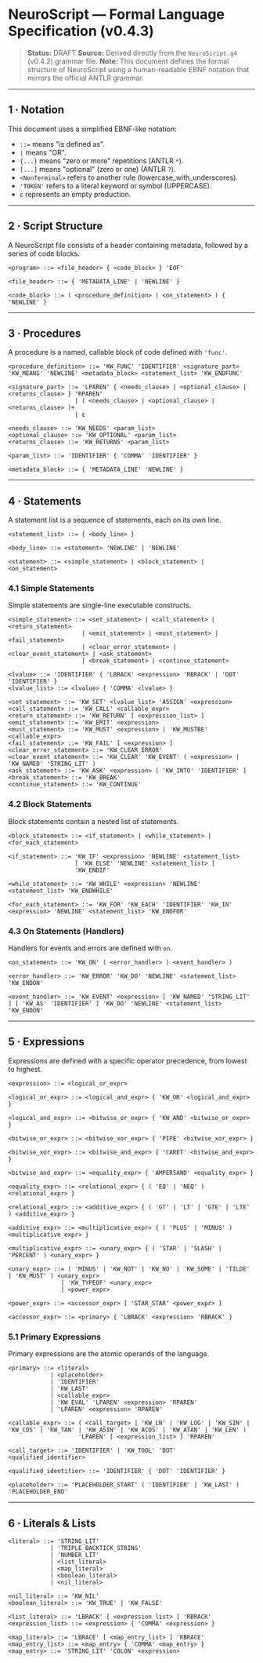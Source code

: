 # NeuroScript — Formal Language Specification (v0.4.3)
 
 > **Status:** DRAFT
 > **Source:** Derived directly from the `NeuroScript.g4` (v0.4.2) grammar file.
 > **Note:** This document defines the formal structure of NeuroScript using a human-readable EBNF notation that mirrors the official ANTLR grammar.
 
 ---
 
 ## 1 · Notation
 
 This document uses a simplified EBNF-like notation:
 
 * `::=`  means "is defined as".
 * `|`    means "OR".
 * `{...}` means "zero or more" repetitions (ANTLR `*`).
 * `[...]` means "optional" (zero or one) (ANTLR `?`).
 * `<NonTerminal>` refers to another rule (lowercase_with_underscores).
 * `'TOKEN'` refers to a literal keyword or symbol (UPPERCASE).
 * `ε` represents an empty production.
 
 ---
 
 ## 2 · Script Structure
 
 A NeuroScript file consists of a header containing metadata, followed by a series of code blocks.
 
 ```ebnf
 <program> ::= <file_header> { <code_block> } 'EOF'
 
 <file_header> ::= { 'METADATA_LINE' | 'NEWLINE' } 
 
 <code_block> ::= ( <procedure_definition> | <on_statement> ) { 'NEWLINE' } 
 ```
 
 ---
 
 ## 3 · Procedures
 
 A procedure is a named, callable block of code defined with `'func'`.
 
 ```ebnf
 <procedure_definition> ::= 'KW_FUNC' 'IDENTIFIER' <signature_part> 'KW_MEANS' 'NEWLINE' <metadata_block> <statement_list> 'KW_ENDFUNC' 
 
 <signature_part> ::= 'LPAREN' { <needs_clause> | <optional_clause> | <returns_clause> } 'RPAREN'
                    | ( <needs_clause> | <optional_clause> | <returns_clause> )+
                    | ε 
 
 <needs_clause> ::= 'KW_NEEDS' <param_list> 
 <optional_clause> ::= 'KW_OPTIONAL' <param_list> 
 <returns_clause> ::= 'KW_RETURNS' <param_list> 
 
 <param_list> ::= 'IDENTIFIER' { 'COMMA' 'IDENTIFIER' } 
 
 <metadata_block> ::= { 'METADATA_LINE' 'NEWLINE' } 
 ```
 
 ---
 
 ## 4 · Statements
 
 A statement list is a sequence of statements, each on its own line.
 
 ```ebnf
 <statement_list> ::= { <body_line> } 
 
 <body_line> ::= <statement> 'NEWLINE' | 'NEWLINE' 
 
 <statement> ::= <simple_statement> | <block_statement> | <on_statement> 
 ```
 
 ### 4.1 Simple Statements
 Simple statements are single-line executable constructs.
 
 ```ebnf
 <simple_statement> ::= <set_statement> | <call_statement> | <return_statement> 
                      | <emit_statement> | <must_statement> | <fail_statement> 
                      | <clear_error_statement> | <clear_event_statement> | <ask_statement> 
                      | <break_statement> | <continue_statement> 
 
 <lvalue> ::= 'IDENTIFIER' { 'LBRACK' <expression> 'RBRACK' | 'DOT' 'IDENTIFIER' } 
 <lvalue_list> ::= <lvalue> { 'COMMA' <lvalue> } 
 
 <set_statement> ::= 'KW_SET' <lvalue_list> 'ASSIGN' <expression> 
 <call_statement> ::= 'KW_CALL' <callable_expr> 
 <return_statement> ::= 'KW_RETURN' [ <expression_list> ] 
 <emit_statement> ::= 'KW_EMIT' <expression> 
 <must_statement> ::= 'KW_MUST' <expression> | 'KW_MUSTBE' <callable_expr> 
 <fail_statement> ::= 'KW_FAIL' [ <expression> ] 
 <clear_error_statement> ::= 'KW_CLEAR_ERROR' 
 <clear_event_statement> ::= 'KW_CLEAR' 'KW_EVENT' ( <expression> | 'KW_NAMED' 'STRING_LIT' ) 
 <ask_statement> ::= 'KW_ASK' <expression> [ 'KW_INTO' 'IDENTIFIER' ] 
 <break_statement> ::= 'KW_BREAK' 
 <continue_statement> ::= 'KW_CONTINUE' 
 ```
 
 ### 4.2 Block Statements
 Block statements contain a nested list of statements.
 
 ```ebnf
 <block_statement> ::= <if_statement> | <while_statement> | <for_each_statement> 
 
 <if_statement> ::= 'KW_IF' <expression> 'NEWLINE' <statement_list>
                    [ 'KW_ELSE' 'NEWLINE' <statement_list> ]
                    'KW_ENDIF' 
 
 <while_statement> ::= 'KW_WHILE' <expression> 'NEWLINE' <statement_list> 'KW_ENDWHILE' 
 
 <for_each_statement> ::= 'KW_FOR' 'KW_EACH' 'IDENTIFIER' 'KW_IN' <expression> 'NEWLINE' <statement_list> 'KW_ENDFOR' 
 ```
 
 ### 4.3 On Statements (Handlers)
 Handlers for events and errors are defined with `on`.
 
 ```ebnf
 <on_statement> ::= 'KW_ON' ( <error_handler> | <event_handler> ) 
 
 <error_handler> ::= 'KW_ERROR' 'KW_DO' 'NEWLINE' <statement_list> 'KW_ENDON' 
 
 <event_handler> ::= 'KW_EVENT' <expression> [ 'KW_NAMED' 'STRING_LIT' ] [ 'KW_AS' 'IDENTIFIER' ] 'KW_DO' 'NEWLINE' <statement_list> 'KW_ENDON' 
 ```
 ---
 ## 5 · Expressions
 
 Expressions are defined with a specific operator precedence, from lowest to highest.
 
 ```ebnf
 <expression> ::= <logical_or_expr> 
 
 <logical_or_expr> ::= <logical_and_expr> { 'KW_OR' <logical_and_expr> } 
 
 <logical_and_expr> ::= <bitwise_or_expr> { 'KW_AND' <bitwise_or_expr> } 
 
 <bitwise_or_expr> ::= <bitwise_xor_expr> { 'PIPE' <bitwise_xor_expr> } 
 
 <bitwise_xor_expr> ::= <bitwise_and_expr> { 'CARET' <bitwise_and_expr> } 
 
 <bitwise_and_expr> ::= <equality_expr> { 'AMPERSAND' <equality_expr> } 
 
 <equality_expr> ::= <relational_expr> { ( 'EQ' | 'NEQ' ) <relational_expr> } 
 
 <relational_expr> ::= <additive_expr> { ( 'GT' | 'LT' | 'GTE' | 'LTE' ) <additive_expr> } 
 
 <additive_expr> ::= <multiplicative_expr> { ( 'PLUS' | 'MINUS' ) <multiplicative_expr> } 
 
 <multiplicative_expr> ::= <unary_expr> { ( 'STAR' | 'SLASH' | 'PERCENT' ) <unary_expr> } 
 
 <unary_expr> ::= ( 'MINUS' | 'KW_NOT' | 'KW_NO' | 'KW_SOME' | 'TILDE' | 'KW_MUST' ) <unary_expr>
                | 'KW_TYPEOF' <unary_expr>
                | <power_expr> 
 
 <power_expr> ::= <accessor_expr> [ 'STAR_STAR' <power_expr> ] 
 
 <accessor_expr> ::= <primary> { 'LBRACK' <expression> 'RBRACK' } 
 ```
 
 ### 5.1 Primary Expressions
 Primary expressions are the atomic operands of the language.
 
 ```ebnf
 <primary> ::= <literal>
             | <placeholder>
             | 'IDENTIFIER'
             | 'KW_LAST'
             | <callable_expr>
             | 'KW_EVAL' 'LPAREN' <expression> 'RPAREN'
             | 'LPAREN' <expression> 'RPAREN' 
 
 <callable_expr> ::= ( <call_target> | 'KW_LN' | 'KW_LOG' | 'KW_SIN' | 'KW_COS' | 'KW_TAN' | 'KW_ASIN' | 'KW_ACOS' | 'KW_ATAN' | 'KW_LEN' ) 
                     'LPAREN' [ <expression_list> ] 'RPAREN' 
 
 <call_target> ::= 'IDENTIFIER' | 'KW_TOOL' 'DOT' <qualified_identifier> 
 
 <qualified_identifier> ::= 'IDENTIFIER' { 'DOT' 'IDENTIFIER' } 
 
 <placeholder> ::= 'PLACEHOLDER_START' ( 'IDENTIFIER' | 'KW_LAST' ) 'PLACEHOLDER_END' 
 ```
 
 ---
 
 ## 6 · Literals & Lists
 
 ```ebnf
 <literal> ::= 'STRING_LIT'
             | 'TRIPLE_BACKTICK_STRING'
             | 'NUMBER_LIT'
             | <list_literal>
             | <map_literal>
             | <boolean_literal>
             | <nil_literal> 
 
 <nil_literal> ::= 'KW_NIL' 
 <boolean_literal> ::= 'KW_TRUE' | 'KW_FALSE' 
 
 <list_literal> ::= 'LBRACK' [ <expression_list> ] 'RBRACK' 
 <expression_list> ::= <expression> { 'COMMA' <expression> } 
 
 <map_literal> ::= 'LBRACE' [ <map_entry_list> ] 'RBRACE' 
 <map_entry_list> ::= <map_entry> { 'COMMA' <map_entry> } 
 <map_entry> ::= 'STRING_LIT' 'COLON' <expression> 
 ```